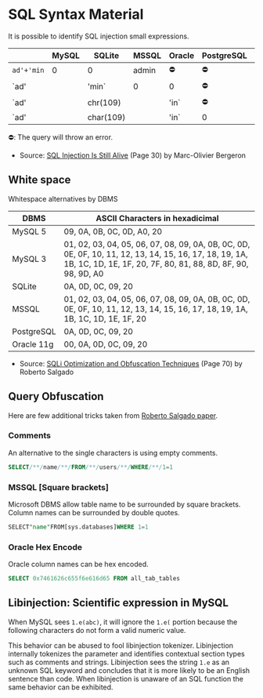# SQL Syntax Material

It is possible to identify SQL injection small expressions.

|            | MySQL      | SQLite     | MSSQL      | Oracle     | PostgreSQL | DB2        |
| ---------- | ---------- | ---------- | ---------- | ---------- | ---------- | ---------- |
| `ad'+'min`    | 0        | 0         | admin      | ⛔        | ⛔         | ⛔         |
| `ad'||'min`    | 0       | 0         | ⛔        | admin      | admin       | admin      |
| `ad'||chr(109)||'in` | ⛔ | ⛔      | ⛔        | admin      | admin       | admin      |
| <nobr>`ad'||char(109)||'in`</nobr> | 0 | admin    | ⛔        | ⛔        | ⛔          | ad109in        |

⛔: The query will throw an error.

 - Source: [SQL Injection Is Still Alive](https://gosecure.github.io/presentations/2021-11_sql-injection-is-still-alive/Marc_Olivier_Bergeron-SQL_Injection_Is_Still_Alive-From_a_Malls_Interactive_Terminal_to_AWS_WAF_Bypass.pdf) (Page 30) by Marc-Olivier Bergeron

## White space

Whitespace alternatives by DBMS

| DBMS | ASCII Characters in hexadicimal |
| ---- | ------------------------------- |
| MySQL	5 | 09, 0A, 0B, 0C, 0D, A0, 20 |
| MySQL	3	| 01, 02, 03, 04, 05, 06, 07, 08, 09, 0A, 0B, 0C, 0D, 0E, 0F, 10, 11, 12, 13, 14, 15, 16, 17, 18, 19, 1A, 1B, 1C, 1D, 1E, 1F, 20, 7F, 80, 81, 88, 8D, 8F, 90, 98, 9D, A0 |
| SQLite | 0A, 0D, 0C, 09, 20 |
| MSSQL | 01, 02, 03, 04, 05, 06, 07, 08, 09, 0A, 0B, 0C, 0D, 0E, 0F, 10, 11, 12, 13, 14, 15, 16, 17, 18, 19, 1A, 1B, 1C, 1D, 1E, 1F, 20 |
| PostgreSQL | 0A, 0D, 0C, 09, 20 |
| Oracle 11g | 00, 0A, 0D, 0C, 09, 20 |

- Source:  [SQLi Optimization and Obfuscation Techniques](https://paper.bobylive.com/Meeting_Papers/BlackHat/USA-2013/US-13-Salgado-SQLi-Optimization-and-Obfuscation-Techniques-Slides.pdf) (Page 70) by Roberto Salgado

## Query Obfuscation

Here are few additional tricks taken from [Roberto Salgado paper](https://paper.bobylive.com/Meeting_Papers/BlackHat/USA-2013/US-13-Salgado-SQLi-Optimization-and-Obfuscation-Techniques-Slides.pdf).

### Comments

An alternative to the single characters is using empty comments.

```sql
SELECT/**/name/**/FROM/**/users/**/WHERE/**/1=1
```

### MSSQL [Square brackets]

Microsoft DBMS allow table name to be surrounded by square brackets. Column names can be surrounded by double quotes.

```sql
SELECT"name"FROM[sys.databases]WHERE 1=1
```

### Oracle Hex Encode

Oracle column names can be hex encoded.

```sql
SELECT 0x7461626c655f6e616d65 FROM all_tab_tables
```



## Libinjection: Scientific expression in MySQL

When MySQL sees `1.e(abc)`, it will ignore the `1.e(` portion because the following characters do not form a valid numeric value.

This behavior can be abused to fool libinjection tokenizer. Libinjection internally tokenizes the parameter and identifies contextual section types such as comments and strings. Libinjection sees the string `1.e` as an unknown SQL keyword and concludes that it is more likely to be an English sentence than code. When libinjection is unaware of an SQL function the same behavior can be exhibited.

